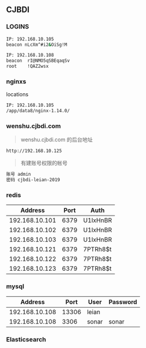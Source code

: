 ## CJBDI
### LOGINS
``` bash
IP: 192.168.10.105
beacon nLcXm^#i2&OiSg!M
```

``` bash
IP: 192.168.10.108
beacon	rI@NMO5qSBEqaqSv
root	!QAZ2wsx
```

### nginxs
locations
``` bash
IP: 192.168.10.105
/app/data8/nginx-1.14.0/
```




### wenshu.cjbdi.com
 > wenshu.cjbdi.com 的后台地址
``` bash
http://192.168.10.125
```
 > 有建账号权限的帐号
``` bash
账号 admin 
密码 cjbdi-leian-2019
```

### redis
Address         | Port          | Auth          
-------------   | ------------- | ------------- 
192.168.10.101  | 6379          | U1IxHnBR     
192.168.10.102  | 6379          | U1IxHnBR      
192.168.10.103  | 6379          | U1IxHnBR      
192.168.10.121  | 6379          | 7PTRh8$t     
192.168.10.122  | 6379          | 7PTRh8$t      
192.168.10.123  | 6379          | 7PTRh8$t


### mysql
 Address        |   Port        |   User        |   Password
 -------------  | ------------- | ------------- | ------------- 
 192.168.10.108 |   13306       |    leian      | 
 192.168.10.108 |    3306       |    sonar      |  sonar


### Elasticsearch


